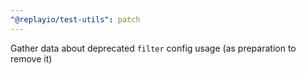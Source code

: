 ```yaml
---
"@replayio/test-utils": patch
---
```


Gather data about deprecated `filter` config usage (as preparation to remove it)
